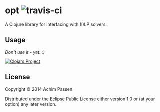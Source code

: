 # opt ![travis-ci](https://travis-ci.org/achim/opt.svg?branch=master)

A Clojure library for interfacing with (I)LP solvers.

## Usage

*Don't use it - yet. :)*

[![Clojars Project](http://clojars.org/org.clojars.achim/opt/latest-version.svg)](http://clojars.org/org.clojars.achim/opt)

## License

Copyright © 2014 Achim Passen

Distributed under the Eclipse Public License either version 1.0 or (at
your option) any later version.
